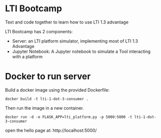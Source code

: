 # LTI Bootcamp

Text and code together to learn how to use LTI 1.3 advantage

LTI Bootcamp has 2 components:

- Server: an LTI platform simulator, implementing most of LTI 1.3 Advantage
- Jupyter Notebook: A Jupyter notebook to simulate a Tool interacting with a platform

# Docker to run server

Build a docker image using the provided Dockerfile:

    docker build -t lti-1-dot-3-consumer .

Then run the image in a new container. 

    docker run -d -e FLASK_APP=lti_platform.py -p 5000:5000 -t lti-1-dot-3-consumer 

open the hello page at: http://localhost:5000/


